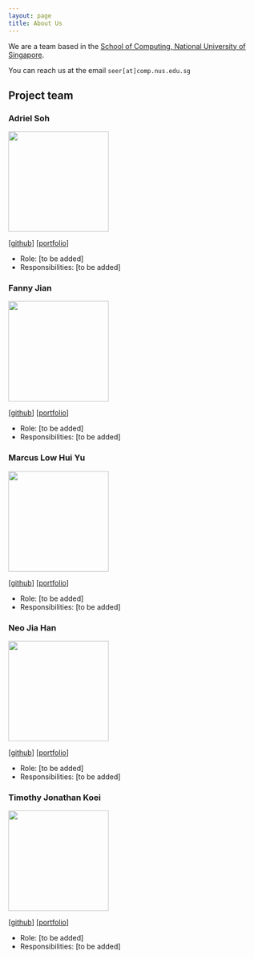 ```yaml
---
layout: page
title: About Us
---
```


We are a team based in the [School of Computing, National University of Singapore](http://www.comp.nus.edu.sg).

You can reach us at the email `seer[at]comp.nus.edu.sg`

## Project team

### Adriel Soh

<img src="images/johndoe.png" width="200px">

[[github](https://github.com/leirdas)]
[[portfolio](team/leirdas.md)]

* Role: [to be added]
* Responsibilities: [to be added]

### Fanny Jian

<img src="images/johndoe.png" width="200px">

[[github](http://github.com/fannyjian)]
[[portfolio](team/fannyjian.md)]

* Role: [to be added]
* Responsibilities: [to be added]

### Marcus Low Hui Yu

<img src="images/johndoe.png" width="200px">

[[github](http://github.com/marcuslowhuiyu)]
[[portfolio](team/marcuslowhuiyu.md)]

* Role: [to be added]
* Responsibilities: [to be added]

### Neo Jia Han

<img src="images/johndoe.png" width="200px">

[[github](http://github.com/jia-han)]
[[portfolio](team/jia-han.md)]

* Role: [to be added]
* Responsibilities: [to be added]

### Timothy Jonathan Koei

<img src="images/johndoe.png" width="200px">

[[github](http://github.com/t1mzzz)]
[[portfolio](team/t1mzzz.md)]

* Role: [to be added]
* Responsibilities: [to be added]
